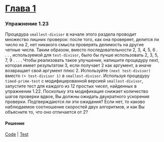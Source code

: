 # [Глава 1](./index.md#Глава-1-Построение-абстракций-с-помощью-процедур)

### Упражнение 1.23
Процедура `smallest-divisor` в начале этого раздела проводит множество лишних проверок: после того, как она проверяет, делится ли число на 2, нет никакого смысла проверять делимость на другие четные числа. Таким образом, вместо последовательности 2, 3, 4, 5, 6 . . . , используемой для `test-divisor`, было бы лучше использовать 2, 3, 5, 7, 9 . . . . Чтобы реализовать такое
улучшение, напишите процедуру next, которая имеет результатом 3, если получает 2 как аргумент, а иначе возвращает свой аргумент плюс 2. Используйте `(next test-divisor)` вместо `(+ test-divisor 1)` в `smallest-divisor`. Используя процедуру `timed-prime-test` с модифицированной версией `smallest-divisor`, запустите тест для каждого из 12 простых чисел, найденных в упражнении 1.22. Поскольку эта модификация снижает количество шагов проверки вдвое, Вы должны ожидать двукратного ускорения проверки. Подтверждаются ли эти ожидания? Если нет, то каково наблюдаемое соотношение скоростей двух алгоритмов, и как Вы объясните то, что оно отличается от 2?

#### Решение
[Code](../src/sicp/chapter01/1_23.clj) | [Test](../test/sicp/chapter01/1_23_test.clj)
